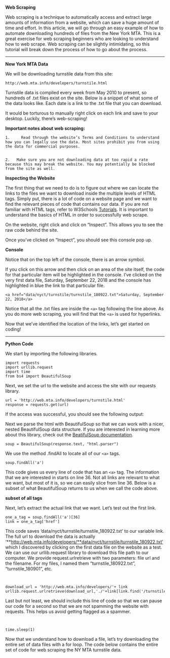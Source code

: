 **Web Scraping**

Web scraping is a technique to automatically access and extract large amounts of information from a website, which can save a huge amount of time and effort. In this article, we will go through an easy example of how to automate downloading hundreds of files from the New York MTA. This is a great exercise for web scraping beginners who are looking to understand how to web scrape. Web scraping can be slightly intimidating, so this tutorial will break down the process of how to go about the process.

** **

**New York MTA Data**

We will be downloading turnstile data from this site:


```
http://web.mta.info/developers/turnstile.html
```


Turnstile data is compiled every week from May 2010 to present, so hundreds of .txt files exist on the site. Below is a snippet of what some of the data looks like. Each date is a link to the .txt file that you can download.

 

It would be torturous to manually right click on each link and save to your desktop. Luckily, there’s web-scraping!

**Important notes about web scraping:**


    1.     Read through the website’s Terms and Conditions to understand how you can legally use the data. Most sites prohibit you from using the data for commercial purposes.


    2.   Make sure you are not downloading data at too rapid a rate because this may break the website. You may potentially be blocked from the site as well.

**Inspecting the Website**

The first thing that we need to do is to figure out where we can locate the links to the files we want to download inside the multiple levels of HTML tags. Simply put, there is a lot of code on a website page and we want to find the relevant pieces of code that contains our data. If you are not familiar with HTML tags, refer to W3Schools [Tutorials](http://www.w3schools.com/). It is important to understand the basics of HTML in order to successfully web scrape.

On the website, right click and click on “Inspect”. This allows you to see the raw code behind the site.

 

Once you’ve clicked on “Inspect”, you should see this console pop up.

 

 

**Console**

Notice that on the top left of the console, there is an arrow symbol.

If you click on this arrow and then click on an area of the site itself, the code for that particular item will be highlighted in the console. I’ve clicked on the very first data file, Saturday, September 22, 2018 and the console has highlighted in blue the link to that particular file.


```
<a href="data/nyct/turnstile/turnstile_180922.txt">Saturday, September 22, 2018</a>
```


Notice that all the .txt files are inside the `<a>` tag following the line above. As you do more web scraping, you will find that the `<a>` is used for hyperlinks.

Now that we’ve identified the location of the links, let’s get started on coding!

** **

**Python Code**

We start by importing the following libraries.


```
import requests
import urllib.request
import time
from bs4 import BeautifulSoup
```


Next, we set the url to the website and access the site with our requests library.


```
url = 'http://web.mta.info/developers/turnstile.html'
response = requests.get(url)
```


 

If the access was successful, you should see the following output:

 

Next we parse the html with BeautifulSoup so that we can work with a nicer, nested BeautifulSoup data structure. If you are interested in learning more about this library, check out the [BeatifulSoup documentation](https://www.crummy.com/software/BeautifulSoup/bs4/doc/).


```
soup = BeautifulSoup(response.text, "html.parser")
```


We use the method .findAll to locate all of our `<a>` tags.


```
soup.findAll('a')
```


This code gives us every line of code that has an `<a>` tag. The information that we are interested in starts on line 36. Not all links are relevant to what we want, but most of it is, so we can easily slice from line 36. Below is a subset of what BeautifulSoup returns to us when we call the code above.

 

**subset of all <a> tags**

Next, let’s extract the actual link that we want. Let’s test out the first link.


```
one_a_tag = soup.findAll('a')[36]
link = one_a_tag['href']
```


This code saves ‘data/nyct/turnstile/turnstile_180922.txt’ to our variable link. The full url to download the data is actually ‘**http://web.mta.info/developers/**data/nyct/turnstile/turnstile_180922.txt’ which I discovered by clicking on the first data file on the website as a test. We can use our urllib.request library to download this file path to our computer. We provide request.urlretrieve with two parameters: file url and the filename. For my files, I named them “turnstile_180922.txt”, “turnstile_180901”, etc.


```


download_url = 'http://web.mta.info/developers/'+ link
urllib.request.urlretrieve(download_url,'./'+link[link.find('/turnstile_')+1:])
```


Last but not least, we should include this line of code so that we can pause our code for a second so that we are not spamming the website with requests. This helps us avoid getting flagged as a spammer.


```


time.sleep(1)
```


Now that we understand how to download a file, let’s try downloading the entire set of data files with a for loop. The code below contains the entire set of code for web scraping the NY MTA turnstile data.
